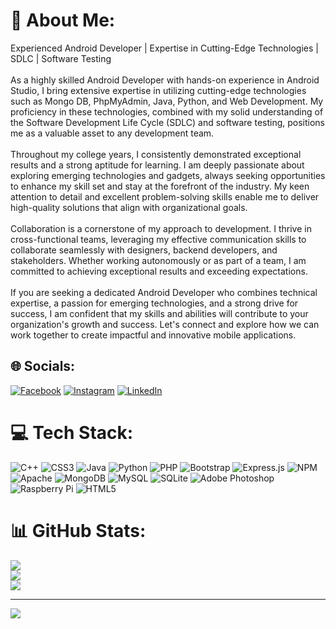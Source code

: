 # 💫 About Me:
Experienced Android Developer | Expertise in Cutting-Edge Technologies | SDLC | Software Testing<br><br>As a highly skilled Android Developer with hands-on experience in Android Studio, I bring extensive expertise in utilizing cutting-edge technologies such as Mongo DB, PhpMyAdmin, Java, Python, and Web Development. My proficiency in these technologies, combined with my solid understanding of the Software Development Life Cycle (SDLC) and software testing, positions me as a valuable asset to any development team.<br><br>Throughout my college years, I consistently demonstrated exceptional results and a strong aptitude for learning. I am deeply passionate about exploring emerging technologies and gadgets, always seeking opportunities to enhance my skill set and stay at the forefront of the industry. My keen attention to detail and excellent problem-solving skills enable me to deliver high-quality solutions that align with organizational goals.<br><br>Collaboration is a cornerstone of my approach to development. I thrive in cross-functional teams, leveraging my effective communication skills to collaborate seamlessly with designers, backend developers, and stakeholders. Whether working autonomously or as part of a team, I am committed to achieving exceptional results and exceeding expectations.<br><br>If you are seeking a dedicated Android Developer who combines technical expertise, a passion for emerging technologies, and a strong drive for success, I am confident that my skills and abilities will contribute to your organization's growth and success. Let's connect and explore how we can work together to create impactful and innovative mobile applications.


## 🌐 Socials:
[![Facebook](https://img.shields.io/badge/Facebook-%231877F2.svg?logo=Facebook&logoColor=white)](https://facebook.com/darshatakvyas) [![Instagram](https://img.shields.io/badge/Instagram-%23E4405F.svg?logo=Instagram&logoColor=white)](https://instagram.com/darshatak) [![LinkedIn](https://img.shields.io/badge/LinkedIn-%230077B5.svg?logo=linkedin&logoColor=white)](https://linkedin.com/in/darshatakvyas) 

# 💻 Tech Stack:
![C++](https://img.shields.io/badge/c++-%2300599C.svg?style=for-the-badge&logo=c%2B%2B&logoColor=white) ![CSS3](https://img.shields.io/badge/css3-%231572B6.svg?style=for-the-badge&logo=css3&logoColor=white) ![Java](https://img.shields.io/badge/java-%23ED8B00.svg?style=for-the-badge&logo=java&logoColor=white) ![Python](https://img.shields.io/badge/python-3670A0?style=for-the-badge&logo=python&logoColor=ffdd54) ![PHP](https://img.shields.io/badge/php-%23777BB4.svg?style=for-the-badge&logo=php&logoColor=white) ![Bootstrap](https://img.shields.io/badge/bootstrap-%23563D7C.svg?style=for-the-badge&logo=bootstrap&logoColor=white) ![Express.js](https://img.shields.io/badge/express.js-%23404d59.svg?style=for-the-badge&logo=express&logoColor=%2361DAFB) ![NPM](https://img.shields.io/badge/NPM-%23000000.svg?style=for-the-badge&logo=npm&logoColor=white) ![Apache](https://img.shields.io/badge/apache-%23D42029.svg?style=for-the-badge&logo=apache&logoColor=white) ![MongoDB](https://img.shields.io/badge/MongoDB-%234ea94b.svg?style=for-the-badge&logo=mongodb&logoColor=white) ![MySQL](https://img.shields.io/badge/mysql-%2300f.svg?style=for-the-badge&logo=mysql&logoColor=white) ![SQLite](https://img.shields.io/badge/sqlite-%2307405e.svg?style=for-the-badge&logo=sqlite&logoColor=white) ![Adobe Photoshop](https://img.shields.io/badge/adobephotoshop-%2331A8FF.svg?style=for-the-badge&logo=adobephotoshop&logoColor=white) ![Raspberry Pi](https://img.shields.io/badge/-RaspberryPi-C51A4A?style=for-the-badge&logo=Raspberry-Pi) ![HTML5](https://img.shields.io/badge/html5-%23E34F26.svg?style=for-the-badge&logo=html5&logoColor=white)
# 📊 GitHub Stats:
![](https://github-readme-stats.vercel.app/api?username=Darshatak&theme=dark&hide_border=true&include_all_commits=true&count_private=false)<br/>
![](https://github-readme-streak-stats.herokuapp.com/?user=Darshatak&theme=dark&hide_border=true)<br/>
![](https://github-readme-stats.vercel.app/api/top-langs/?username=Darshatak&theme=dark&hide_border=true&include_all_commits=true&count_private=false&layout=compact)

---
[![](https://visitcount.itsvg.in/api?id=Darshatak&icon=0&color=0)](https://visitcount.itsvg.in)

<!-- Proudly created with GPRM ( https://gprm.itsvg.in ) -->

